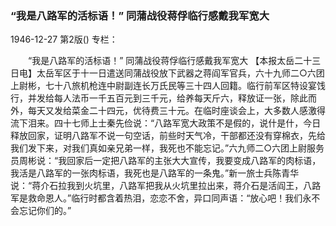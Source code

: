 ### “我是八路军的活标语！”  同蒲战役蒋俘临行感戴我军宽大

1946-12-27
第2版()
专栏：

　　“我是八路军的活标语！”
     同蒲战役蒋俘临行感戴我军宽大
    【本报太岳二十三日电】太岳军区于十一日遣送同蒲战役放下武器之蒋阎军官兵，六十九师二○六团上尉彬，七十八旅机枪连中尉副连长万氏民等三十四人回籍。临行前军区特设宴饯行，并发给每人法币一千五百元到三千元，给养每天斤六，释放证一张，除此而外，每天又发给菜金二十四元，优待费三十元。在临时座谈会上，大多数人感激得流下泪来。四十七师上士秦先俭说：“八路军宽大政策不是假的，说什是什，今日释放回家，证明八路军不说一句空话，前些时天气冷，干部都还没有穿棉衣，先给我们发下来，对我们真如亲兄弟一样，我死也不能忘记。”六九师二○六团上尉服务员周彬说：“我回家后一定把八路军的主张大大宣传，我要变成八路军的肉标语，我活是八路军的一张肉标语，我死也是八路军的一条鬼。”新一旅士兵陈青华说：“蒋介石拉我到火坑里，八路军把我从火坑里拉出来，蒋介石是活阎王，八路军是救命恩人。”临行时都含着热泪，恋恋不舍，异口同声语：“放心吧！我们永不会忘记你们的。”
